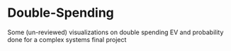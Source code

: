 # Double-Spending
Some (un-reviewed) visualizations on double spending EV and probability done for a complex systems final project
